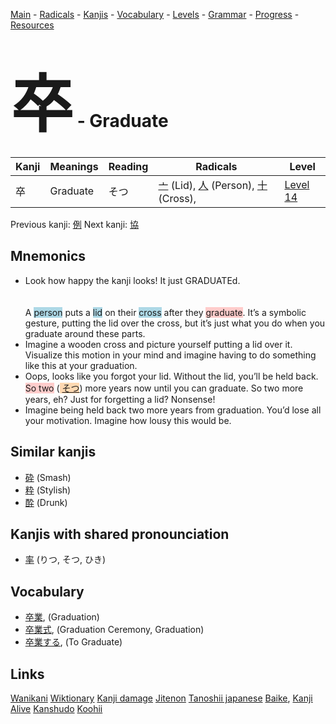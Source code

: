 <style> bigfont {font-size: 100px}</style>
[Main](../README.md) -
[Radicals](../radicals.md) -
[Kanjis](../kanjis.md) -
[Vocabulary](../vocabulary.md) -
[Levels](../levels.md) -
[Grammar](../grammar.md) - 
[Progress](../progress.md) -
[Resources](../resources.md)
# <bigfont> 卒</bigfont> - Graduate 

| Kanji | Meanings | Reading | Radicals | Level |
| --- | --- | --- | --- | --- |
| 卒 | Graduate | そつ | [亠](../radicals/亠.md) (Lid), [人](../radicals/人.md) (Person), [十](../radicals/十.md) (Cross),  | [Level 14](../levels/wk_level14.md) |

Previous kanji: [例](例.md) Next kanji: [協](協.md) 

## Mnemonics
 * Look how happy the kanji looks! It just GRADUATEd.<br><br><br>A <span style="background-color:#ADD8E6"> person</span> puts a <span style="background-color:#ADD8E6"> lid</span> on their <span style="background-color:#ADD8E6"> cross</span> after they <span style="background-color:#ffcccb"> graduate</span>. It’s a symbolic gesture, putting the lid over the cross, but it’s just what you do when you graduate around these parts.
* Imagine a wooden cross and picture yourself putting a lid over it. Visualize this motion in your mind and imagine having to do something like this at your graduation.
* Oops, looks like you forgot your lid. Without the lid, you’ll be held back. <span style="background-color:#ffcccb"> So two</span> (<span style="background-color:#fed8b1"> [そつ](https://jisho.org/search/そつ)</span>) more years now until you can graduate. So two more years, eh? Just for forgetting a lid? Nonsense!
* Imagine being held back two more years from graduation. You’d lose all your motivation. Imagine how lousy this would be.


## Similar kanjis
 * [砕](砕.md) (Smash)
* [粋](粋.md) (Stylish)
* [酔](酔.md) (Drunk)



## Kanjis with shared pronounciation
 * [率](率.md) (りつ, そつ, ひき)



## Vocabulary
 * [卒業](../vocabulary/卒.md), (Graduation)
* [卒業式](../vocabulary/卒.md), (Graduation Ceremony, Graduation)
* [卒業する](../vocabulary/卒.md), (To Graduate)




## Links 


[Wanikani](https://www.wanikani.com/kanji/卒)
[Wiktionary](https://en.wiktionary.org/wiki/卒)
[Kanji damage](http://www.kanjidamage.com/kanji/search?utf8=✓&q=卒)
[Jitenon](https://jitenon.com/kanji/卒)
[Tanoshii japanese](https://www.tanoshiijapanese.com/dictionary/kanji.cfm?k=卒)
[Baike](https://baike.baidu.com/item/卒),
[Kanji Alive](https://app.kanjialive.com/卒)
[Kanshudo](https://www.kanshudo.com/searchmn?q=卒)
[Koohii](https://kanji.koohii.com/study/kanji/卒)
